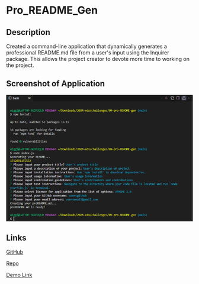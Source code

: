 # Pro_README_Gen

## Description

Created a command-line application that dynamically generates a professional README.md file from a user's input using the Inquirer package. This allows the project creator to devote more time to working on the project.

## Screenshot of Application

![screenshot](/image/proREADME.mdSC.png)

## Links

[GitHub]()

[Repo]()

[Demo Link]("https://drive.google.com/file/d/1xGxZytOq_Fneg9cv1YRZhOTUljZPDAoG/preview")
